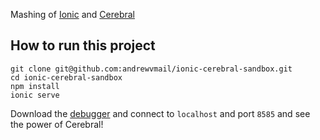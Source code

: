 Mashing of [Ionic](http://ionicframework.com/docs/) and [Cerebral](https://cerebraljs.com/)

## How to run this project

```
git clone git@github.com:andrewvmail/ionic-cerebral-sandbox.git
cd ionic-cerebral-sandbox
npm install
ionic serve
```

Download the [debugger](https://github.com/cerebral/cerebral-debugger/releases) and connect to ```localhost``` and port ```8585``` and see the power of Cerebral!

